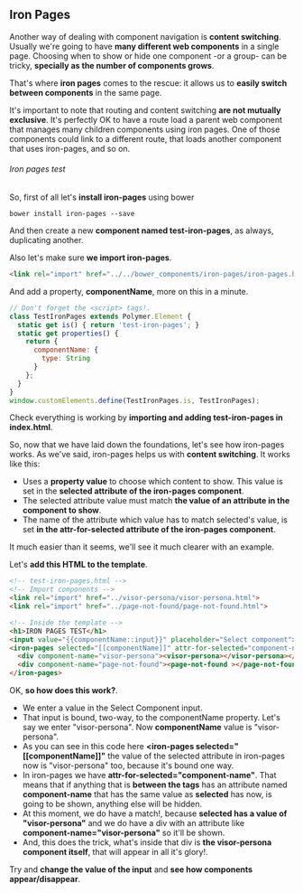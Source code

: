 ## Iron Pages

Another way of dealing with component navigation is **content switching**. Usually we're going to have **many different web components** in a single page. Choosing when to show or hide one component -or a group- can be tricky, **specially as the number of components grows**.

That's where **iron pages** comes to the rescue: it allows us to **easily switch between components** in the same page.

It's important to note that routing and content switching  **are not mutually exclusive**. It's perfectly OK to have a route load a parent web component that manages many children components using iron pages.
One of those components could link to a different route,
that loads another component that uses iron-pages, and so on.

###### Iron pages test

So, first of all let's **install iron-pages** using bower

    bower install iron-pages --save

And then create a new **component named test-iron-pages**, as always, duplicating another.

Also let's make sure **we import iron-pages**.

```html
<link rel="import" href="../../bower_components/iron-pages/iron-pages.html">
```

And add a property, **componentName**, more on this in a minute.

```javascript
// Don't forget the <script> tags!.
class TestIronPages extends Polymer.Element {
  static get is() { return 'test-iron-pages'; }
  static get properties() {
    return {
      componentName: {
        type: String
      }
    };
  }
}
window.customElements.define(TestIronPages.is, TestIronPages);
```

Check everything is working by **importing and adding test-iron-pages in index.html**.

So, now that we have laid down the foundations, let's see how iron-pages works. As we've said, iron-pages helps us with **content switching**. It works like this:

* Uses a **property value** to choose which content to show. This value is set in the **selected attribute of the iron-pages component**.
* The selected attribute value must match **the value of an attribute in the component to show**.
* The name of the attribute which value has to match selected's value, is set **in the attr-for-selected attribute of the iron-pages component**.

It much easier than it seems, we'll see it much clearer with an example.

Let's **add this HTML to the template**.

```html
<!-- test-iron-pages.html -->
<!-- Import components -->
<link rel="import" href="../visor-persona/visor-persona.html">
<link rel="import" href="../page-not-found/page-not-found.html">

<!-- Inside the template -->
<h1>IRON PAGES TEST</h1>
<input value="{{componentName::input}}" placeholder="Select component">
<iron-pages selected="[[componentName]]" attr-for-selected="component-name">
  <div component-name="visor-persona"><visor-persona></visor-persona></div>
  <div component-name="page-not-found"><page-not-found ></page-not-found></div>
</iron-pages>
```

OK, **so how does this work?**.

* We enter a value in the Select Component input.
* That input is bound, two-way, to the componentName property. Let's say we enter "visor-persona". Now **componentName** value is "visor-persona".
* As you can see in this code here **<iron-pages selected="[[componentName]]"** the value of the selected attribute in iron-pages now is "visor-persona" too, because it's bound one way.
* In iron-pages we have **attr-for-selected="component-name"**. That means that if anything that is **between the <iron-pages> tags** has an attribute named **component-name** that has the same value as **selected** has now, is going to be shown, anything else will be hidden.
* At this moment, we do have a match!, because **selected has a value of "visor-persona"** and we do have a div with an attribute like **component-name="visor-persona"** so it'll be shown.
* And, this does the trick, what's inside that div is **the visor-persona component itself**, that will appear in all it's glory!.

Try and **change the value of the input** and **see how components appear/disappear**.

